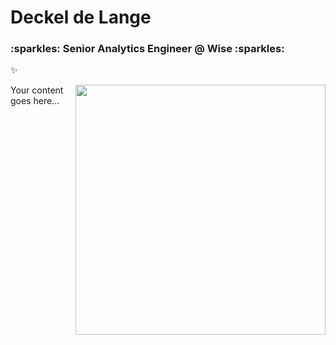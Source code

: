 <h1> Deckel de Lange </h1> 
<h3> :sparkles: Senior Analytics Engineer @ Wise :sparkles: </h3>

:sparkles:

<img align='right' src='https://viralviralvideos.com/wp-content/uploads/2014/06/GIF-Hacker.gif' width='400'>

Your content goes here...
